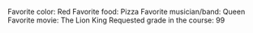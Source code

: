 Favorite color: Red
Favorite food: Pizza
Favorite musician/band: Queen
Favorite movie: The Lion King
Requested grade in the course: 99
